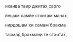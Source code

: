 ихаива таир джитах̣ сарго

йеша̄м̇ са̄мйе стхитам̇ манах̣

нирдошам̇ хи самам̇ брахма

тасма̄д брахман̣и те стхита̄х̣